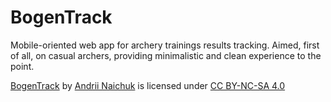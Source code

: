 # BogenTrack
Mobile-oriented web app for archery trainings results tracking.
Aimed, first of all, on casual archers, providing minimalistic and clean experience to the point.

<p xmlns:cc="http://creativecommons.org/ns#" xmlns:dct="http://purl.org/dc/terms/"><a property="dct:title" rel="cc:attributionURL" href="https://bogentrack.app">BogenTrack</a> by <a rel="cc:attributionURL dct:creator" property="cc:attributionName" href="https://andrewnaichuk.com">Andrii Naichuk</a> is licensed under <a href="http://creativecommons.org/licenses/by-nc-sa/4.0/?ref=chooser-v1" target="_blank" rel="license noopener noreferrer" style="display:inline-block;">CC BY-NC-SA 4.0</a></p>
